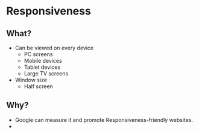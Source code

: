 # Responsiveness

## What?

- Can be viewed on every device
  - PC screens
  - Mobile devices
  - Tablet devices
  - Large TV screens
- Window size
  - Half screen

## Why?

- Google can measure it and promote Responsiveness-friendly websites.
-
